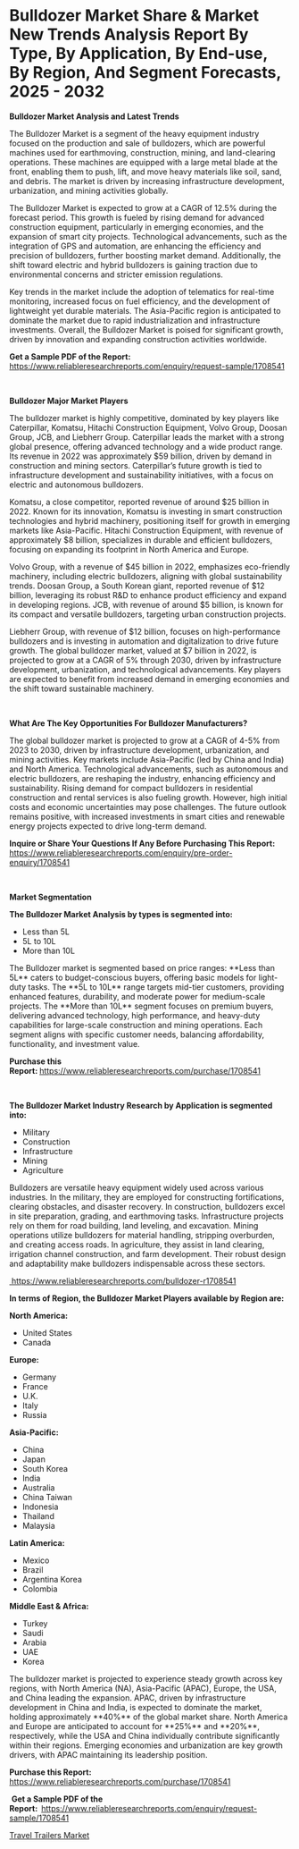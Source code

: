 <p><h1>Bulldozer Market Share & Market New Trends Analysis Report By Type, By Application, By End-use, By Region, And Segment Forecasts, 2025 - 2032</h1></p><p><strong>Bulldozer Market Analysis and Latest Trends</strong></p>
<p><p>The Bulldozer Market is a segment of the heavy equipment industry focused on the production and sale of bulldozers, which are powerful machines used for earthmoving, construction, mining, and land-clearing operations. These machines are equipped with a large metal blade at the front, enabling them to push, lift, and move heavy materials like soil, sand, and debris. The market is driven by increasing infrastructure development, urbanization, and mining activities globally.</p><p>The Bulldozer Market is expected to grow at a CAGR of 12.5% during the forecast period. This growth is fueled by rising demand for advanced construction equipment, particularly in emerging economies, and the expansion of smart city projects. Technological advancements, such as the integration of GPS and automation, are enhancing the efficiency and precision of bulldozers, further boosting market demand. Additionally, the shift toward electric and hybrid bulldozers is gaining traction due to environmental concerns and stricter emission regulations.</p><p>Key trends in the market include the adoption of telematics for real-time monitoring, increased focus on fuel efficiency, and the development of lightweight yet durable materials. The Asia-Pacific region is anticipated to dominate the market due to rapid industrialization and infrastructure investments. Overall, the Bulldozer Market is poised for significant growth, driven by innovation and expanding construction activities worldwide.</p></p>
<p><strong>Get a Sample PDF of the Report:&nbsp;</strong> <a href="https://www.reliableresearchreports.com/enquiry/request-sample/1708541?utm_campaign=1512&utm_medium=2&utm_source=Github&utm_content=ia&utm_term=22012025&utm_id=bulldozer">https://www.reliableresearchreports.com/enquiry/request-sample/1708541</a></p>
<p>&nbsp;</p>
<p><strong>Bulldozer Major Market Players</strong></p>
<p><p>The bulldozer market is highly competitive, dominated by key players like Caterpillar, Komatsu, Hitachi Construction Equipment, Volvo Group, Doosan Group, JCB, and Liebherr Group. Caterpillar leads the market with a strong global presence, offering advanced technology and a wide product range. Its revenue in 2022 was approximately $59 billion, driven by demand in construction and mining sectors. Caterpillar’s future growth is tied to infrastructure development and sustainability initiatives, with a focus on electric and autonomous bulldozers.</p><p>Komatsu, a close competitor, reported revenue of around $25 billion in 2022. Known for its innovation, Komatsu is investing in smart construction technologies and hybrid machinery, positioning itself for growth in emerging markets like Asia-Pacific. Hitachi Construction Equipment, with revenue of approximately $8 billion, specializes in durable and efficient bulldozers, focusing on expanding its footprint in North America and Europe.</p><p>Volvo Group, with a revenue of $45 billion in 2022, emphasizes eco-friendly machinery, including electric bulldozers, aligning with global sustainability trends. Doosan Group, a South Korean giant, reported revenue of $12 billion, leveraging its robust R&D to enhance product efficiency and expand in developing regions. JCB, with revenue of around $5 billion, is known for its compact and versatile bulldozers, targeting urban construction projects.</p><p>Liebherr Group, with revenue of $12 billion, focuses on high-performance bulldozers and is investing in automation and digitalization to drive future growth. The global bulldozer market, valued at $7 billion in 2022, is projected to grow at a CAGR of 5% through 2030, driven by infrastructure development, urbanization, and technological advancements. Key players are expected to benefit from increased demand in emerging economies and the shift toward sustainable machinery.</p></p>
<p>&nbsp;</p>
<p><strong>What Are The Key Opportunities For Bulldozer Manufacturers?</strong></p>
<p><p>The global bulldozer market is projected to grow at a CAGR of 4-5% from 2023 to 2030, driven by infrastructure development, urbanization, and mining activities. Key markets include Asia-Pacific (led by China and India) and North America. Technological advancements, such as autonomous and electric bulldozers, are reshaping the industry, enhancing efficiency and sustainability. Rising demand for compact bulldozers in residential construction and rental services is also fueling growth. However, high initial costs and economic uncertainties may pose challenges. The future outlook remains positive, with increased investments in smart cities and renewable energy projects expected to drive long-term demand.</p></p>
<p><strong>Inquire or Share Your Questions If Any Before Purchasing This Report:</strong> <a href="https://www.reliableresearchreports.com/enquiry/pre-order-enquiry/1708541?utm_campaign=1512&utm_medium=2&utm_source=Github&utm_content=ia&utm_term=22012025&utm_id=bulldozer">https://www.reliableresearchreports.com/enquiry/pre-order-enquiry/1708541</a></p>
<p>&nbsp;</p>
<p><strong>Market Segmentation</strong></p>
<p><strong>The Bulldozer Market Analysis by types is segmented into:</strong></p>
<p><ul><li>Less than 5L</li><li>5L to 10L</li><li>More than 10L</li></ul></p>
<p><p>The Bulldozer market is segmented based on price ranges: **Less than 5L** caters to budget-conscious buyers, offering basic models for light-duty tasks. The **5L to 10L** range targets mid-tier customers, providing enhanced features, durability, and moderate power for medium-scale projects. The **More than 10L** segment focuses on premium buyers, delivering advanced technology, high performance, and heavy-duty capabilities for large-scale construction and mining operations. Each segment aligns with specific customer needs, balancing affordability, functionality, and investment value.</p></p>
<p><strong>Purchase this Report:&nbsp;</strong><a href="https://www.reliableresearchreports.com/purchase/1708541?utm_campaign=1512&utm_medium=2&utm_source=Github&utm_content=ia&utm_term=22012025&utm_id=bulldozer">https://www.reliableresearchreports.com/purchase/1708541</a></p>
<p>&nbsp;</p>
<p><strong>The Bulldozer Market Industry Research by Application is segmented into:</strong></p>
<p><ul><li>Military</li><li>Construction</li><li>Infrastructure</li><li>Mining</li><li>Agriculture</li></ul></p>
<p><p>Bulldozers are versatile heavy equipment widely used across various industries. In the military, they are employed for constructing fortifications, clearing obstacles, and disaster recovery. In construction, bulldozers excel in site preparation, grading, and earthmoving tasks. Infrastructure projects rely on them for road building, land leveling, and excavation. Mining operations utilize bulldozers for material handling, stripping overburden, and creating access roads. In agriculture, they assist in land clearing, irrigation channel construction, and farm development. Their robust design and adaptability make bulldozers indispensable across these sectors.</p></p>
<p><a href="https://www.reliableresearchreports.com/bulldozer-r1708541?utm_campaign=1512&utm_medium=2&utm_source=Github&utm_content=ia&utm_term=22012025&utm_id=bulldozer">&nbsp;https://www.reliableresearchreports.com/bulldozer-r1708541</a></p>
<p><strong>In terms of Region, the Bulldozer Market Players available by Region are:</strong></p>
<p>
    <p> <strong> North America: </strong>
        <ul>
            <li>United States</li>
            <li>Canada</li>
        </ul>
        </p> 
    <p> <strong> Europe: </strong>
        <ul>
            <li>Germany</li>
            <li>France</li>
            <li>U.K.</li>
            <li>Italy</li>
            <li>Russia</li>
        </ul>
        </p> 
    <p> <strong> Asia-Pacific: </strong>
        <ul>
            <li>China</li>
            <li>Japan</li>
            <li>South Korea</li>
            <li>India</li>
            <li>Australia</li>
            <li>China Taiwan</li>
            <li>Indonesia</li>
            <li>Thailand</li>
            <li>Malaysia</li>
        </ul>
        </p> 
    <p> <strong> Latin America: </strong>
        <ul>
            <li>Mexico</li>
            <li>Brazil</li>
            <li>Argentina Korea</li>
            <li>Colombia</li>
        </ul>
        </p> 
    <p> <strong> Middle East & Africa: </strong>
        <ul>
            <li>Turkey</li>
            <li>Saudi</li>
            <li>Arabia</li>
            <li>UAE</li>
            <li>Korea</li>
        </ul>
    </p>
    </p>
<p><p>The bulldozer market is projected to experience steady growth across key regions, with North America (NA), Asia-Pacific (APAC), Europe, the USA, and China leading the expansion. APAC, driven by infrastructure development in China and India, is expected to dominate the market, holding approximately **40%** of the global market share. North America and Europe are anticipated to account for **25%** and **20%**, respectively, while the USA and China individually contribute significantly within their regions. Emerging economies and urbanization are key growth drivers, with APAC maintaining its leadership position.</p></p>
<p><strong>Purchase this Report: </strong><a href="https://www.reliableresearchreports.com/purchase/1708541?utm_campaign=1512&utm_medium=2&utm_source=Github&utm_content=ia&utm_term=22012025&utm_id=bulldozer">https://www.reliableresearchreports.com/purchase/1708541</a></p>
<p>&nbsp;<strong>Get a Sample PDF of the Report:&nbsp;&nbsp;</strong><a href="https://www.reliableresearchreports.com/enquiry/request-sample/1708541?utm_campaign=1512&utm_medium=2&utm_source=Github&utm_content=ia&utm_term=22012025&utm_id=bulldozer">https://www.reliableresearchreports.com/enquiry/request-sample/1708541</a></p>
<p><strong></strong></p>
<p><p><a href="https://github.com/castoriffic/Market-Research-Report-List-5/blob/main/travel-trailers-market.md?utm_campaign=1512&utm_medium=2&utm_source=Github&utm_content=ia&utm_term=22012025&utm_id=bulldozer">Travel Trailers Market</a></p></p>